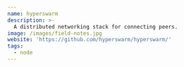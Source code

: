 ```yaml
---
name: hyperswarm
description: >-
  A distributed networking stack for connecting peers. 
image: /images/field-notes.jpg
website: 'https://github.com/hyperswarm/hyperswarm/'
tags:
  - node
---
```

